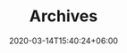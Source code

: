 ---
title : "Archives"
page_header_bg : "images/background/homepage-one-banner.jpg"
date: 2020-03-14T15:40:24+06:00
description : "Lorem ipsum dolor sit amet, consectetur adipisicing elit. Maiores, velit."
draft : false
layout : "gallery"
gallery_items:
- name : "gallery item"
  image: "https://api.nakala.fr/iiif/10.34847/nkl.8cc6mjel/beb89684d1117d2f390949a03368e51d818b56b9/square/350,/0/default.jpg"
  imagefull: "https://api.nakala.fr/iiif/10.34847/nkl.8cc6mjel/beb89684d1117d2f390949a03368e51d818b56b9/full/1500,/0/default.jpg"  
  categories: ["conferences"]

- name : "gallery item"
  image: "https://api.nakala.fr/iiif/10.34847/nkl.8cc6mjel/6fe1f1a6b26d12842c6f3564edba3b6598ed5436/square/350,/0/default.jpg"
  imagefull: "https://api.nakala.fr/iiif/10.34847/nkl.8cc6mjel/6fe1f1a6b26d12842c6f3564edba3b6598ed5436/full/1500,/0/default.jpg"  
  categories: ["conferences"]
  
- name : "gallery item"
  image: "https://api.nakala.fr/iiif/10.34847/nkl.8cc6mjel/17911ccee254e07b47edd40123e729e76adc3c4f/square/350,/0/default.jpg"
  imagefull: "https://api.nakala.fr/iiif/10.34847/nkl.8cc6mjel/17911ccee254e07b47edd40123e729e76adc3c4f/full/1500,/0/default.jpg"  
  categories: ["conferences"]

- name : "gallery item"
  image: "https://api.nakala.fr/iiif/10.34847/nkl.8cc6mjel/dec8a62302bea9a9bba5a237a68de54559a7a7b5/square/350,/0/default.jpg"
  imagefull: "https://api.nakala.fr/iiif/10.34847/nkl.8cc6mjel/dec8a62302bea9a9bba5a237a68de54559a7a7b5/full/1500,/0/default.jpg"  
  categories: ["conferences"]

- name : "gallery item"
  image: "https://api.nakala.fr/iiif/10.34847/nkl.8cc6mjel/a6047505b28bb24866991bf0e86544d8cfdb0b83/square/350,/0/default.jpg"
  imagefull: "https://api.nakala.fr/iiif/10.34847/nkl.8cc6mjel/a6047505b28bb24866991bf0e86544d8cfdb0b83/full/1500,/0/default.jpg"  
  categories: ["conferences"]

- name : "gallery item"
  image: "https://api.nakala.fr/iiif/10.34847/nkl.8cc6mjel/ec17db5226b6176f9c8b75a3d13724459bec84ee/square/350,/0/default.jpg"
  imagefull: "https://api.nakala.fr/iiif/10.34847/nkl.8cc6mjel/ec17db5226b6176f9c8b75a3d13724459bec84ee/full/1500,/0/default.jpg"  
  categories: ["conferences"]

- name : "gallery item"
  image: "https://api.nakala.fr/iiif/10.34847/nkl.8cc6mjel/49cb74d1bc2a54862067ce99db9bfe4ecbad335d/square/350,/0/default.jpg"
  imagefull: "https://api.nakala.fr/iiif/10.34847/nkl.8cc6mjel/49cb74d1bc2a54862067ce99db9bfe4ecbad335d/full/1500,/0/default.jpg"  
  categories: ["conferences"]

- name : "gallery item"
  image: "https://api.nakala.fr/iiif/10.34847/nkl.8cc6mjel/555bc38e0a9779d4e0f0eaa93fee37079e0ead0b/square/350,/0/default.jpg"
  imagefull: "https://api.nakala.fr/iiif/10.34847/nkl.8cc6mjel/555bc38e0a9779d4e0f0eaa93fee37079e0ead0b/full/1500,/0/default.jpg"  
  categories: ["conferences"]

- name : "gallery item"
  image: "https://api.nakala.fr/iiif/10.34847/nkl.8cc6mjel/275901b40252ec4d42aa27248acbd1b6c2bb99e2/square/350,/0/default.jpg"
  imagefull: "https://api.nakala.fr/iiif/10.34847/nkl.8cc6mjel/275901b40252ec4d42aa27248acbd1b6c2bb99e2/full/1500,/0/default.jpg"  
  categories: ["conferences"]

- name : "gallery item"
  image: "https://api.nakala.fr/iiif/10.34847/nkl.8cc6mjel/168ff29a7e2d6e21e91de09bd6a0ff34decae78d/square/350,/0/default.jpg"
  imagefull: "https://api.nakala.fr/iiif/10.34847/nkl.8cc6mjel/168ff29a7e2d6e21e91de09bd6a0ff34decae78d/full/1500,/0/default.jpg"  
  categories: ["conferences"]

- name : "gallery item"
  image: "https://api.nakala.fr/iiif/10.34847/nkl.8cc6mjel/6c461ef6d691cabb22e1a4f986c531a2dad70a6d/square/350,/0/default.jpg"
  imagefull: "https://api.nakala.fr/iiif/10.34847/nkl.8cc6mjel/6c461ef6d691cabb22e1a4f986c531a2dad70a6d/full/1500,/0/default.jpg"  
  categories: ["conferences"]

- name : "gallery item"
  image: "https://api.nakala.fr/iiif/10.34847/nkl.8cc6mjel/ab4c69fc68a69eb669bd7431e3e47d0bfb73eb3c/square/350,/0/default.jpg"
  imagefull: "https://api.nakala.fr/iiif/10.34847/nkl.8cc6mjel/ab4c69fc68a69eb669bd7431e3e47d0bfb73eb3c/full/1500,/0/default.jpg"  
  categories: ["conferences"]

- name : "gallery item"
  image: "https://api.nakala.fr/iiif/10.34847/nkl.8cc6mjel/0efe773bba19590a0064f09789654cd9430551f4/square/350,/0/default.jpg"
  imagefull: "https://api.nakala.fr/iiif/10.34847/nkl.8cc6mjel/0efe773bba19590a0064f09789654cd9430551f4/full/1500,/0/default.jpg"  
  categories: ["conferences"]

- name : "gallery item"
  image: "https://api.nakala.fr/iiif/10.34847/nkl.8cc6mjel/d4289465da72e74cb036f21514cedb8805ebcf16/square/350,/0/default.jpg"
  imagefull: "https://api.nakala.fr/iiif/10.34847/nkl.8cc6mjel/d4289465da72e74cb036f21514cedb8805ebcf16/full/1500,/0/default.jpg"  
  categories: ["conferences"]

- name : "gallery item"
  image: "https://api.nakala.fr/iiif/10.34847/nkl.8cc6mjel/7b634a6010950b33cf329993453f56e165a2b391/square/350,/0/default.jpg"
  imagefull: "https://api.nakala.fr/iiif/10.34847/nkl.8cc6mjel/7b634a6010950b33cf329993453f56e165a2b391/full/1500,/0/default.jpg"  
  categories: ["conferences"]

- name : "gallery item"
  image: "https://api.nakala.fr/iiif/10.34847/nkl.8cc6mjel/7ff0e98c4c9a8539346d376838f27e91de63e08a/square/350,/0/default.jpg"
  imagefull: "https://api.nakala.fr/iiif/10.34847/nkl.8cc6mjel/7ff0e98c4c9a8539346d376838f27e91de63e08a/full/1500,/0/default.jpg"  
  categories: ["conferences"]

- name : "gallery item"
  image: "https://api.nakala.fr/iiif/10.34847/nkl.8cc6mjel/5d7764ebc3e8bc2154ba994a522f58d000056437/square/350,/0/default.jpg"
  imagefull: "https://api.nakala.fr/iiif/10.34847/nkl.8cc6mjel/5d7764ebc3e8bc2154ba994a522f58d000056437/full/1500,/0/default.jpg"  
  categories: ["conferences"]

- name : "gallery item"
  image: "https://api.nakala.fr/iiif/10.34847/nkl.8cc6mjel/a904595c2234f3207d8591cc8d83aef090fce6df/square/350,/0/default.jpg"
  imagefull: "https://api.nakala.fr/iiif/10.34847/nkl.8cc6mjel/a904595c2234f3207d8591cc8d83aef090fce6df/full/1500,/0/default.jpg"  
  categories: ["conferences"]

- name : "gallery item"
  image: "https://api.nakala.fr/iiif/10.34847/nkl.8cc6mjel/fbdd835961d6ead4ef5df5a7b748be409c5a7ced/square/350,/0/default.jpg"
  imagefull: "https://api.nakala.fr/iiif/10.34847/nkl.8cc6mjel/fbdd835961d6ead4ef5df5a7b748be409c5a7ced/full/1500,/0/default.jpg"  
  categories: ["conferences"]

- name : "gallery item"
  image: "https://api.nakala.fr/iiif/10.34847/nkl.8cc6mjel/603af9ab4063580b12d7934838dd7ae49bb87f04/square/350,/0/default.jpg"
  imagefull: "https://api.nakala.fr/iiif/10.34847/nkl.8cc6mjel/603af9ab4063580b12d7934838dd7ae49bb87f04/full/1500,/0/default.jpg"  
  categories: ["conferences"]

- name : "gallery item"
  image: "https://api.nakala.fr/iiif/10.34847/nkl.8cc6mjel/62f553f9d918d62ef1767bf0ae7132465e268f1c/square/350,/0/default.jpg"
  imagefull: "https://api.nakala.fr/iiif/10.34847/nkl.8cc6mjel/62f553f9d918d62ef1767bf0ae7132465e268f1c/full/1500,/0/default.jpg"  
  categories: ["conferences"]

- name : "gallery item"
  image: "https://api.nakala.fr/iiif/10.34847/nkl.8cc6mjel/a388d00e4af17452eeefbbaeb3a9f4f2deeb0c0b/square/350,/0/default.jpg"
  imagefull: "https://api.nakala.fr/iiif/10.34847/nkl.8cc6mjel/a388d00e4af17452eeefbbaeb3a9f4f2deeb0c0b/full/1500,/0/default.jpg"  
  categories: ["conferences"]
  
- name : "gallery item"
  image: "https://api.nakala.fr/iiif/10.34847/nkl.8cc6mjel/7d889981a012bc6bfaf21d7d525865ca9883f6b5/square/350,/0/default.jpg"
  imagefull: "https://api.nakala.fr/iiif/10.34847/nkl.8cc6mjel/7d889981a012bc6bfaf21d7d525865ca9883f6b5/full/1500,/0/default.jpg"  
  categories: ["performance"]

- name : "gallery item"
  image: "https://api.nakala.fr/iiif/10.34847/nkl.8cc6mjel/af14c2ad296e3ff8cbe1cef7cfb032c744404cec/square/350,/0/default.jpg"
  imagefull: "https://api.nakala.fr/iiif/10.34847/nkl.8cc6mjel/af14c2ad296e3ff8cbe1cef7cfb032c744404cec/full/1500,/0/default.jpg"  
  categories: ["performance"]

- name : "gallery item"
  image: "https://api.nakala.fr/iiif/10.34847/nkl.8cc6mjel/73f87ec29835cebc446e20e9fe6d86a0f094433e/square/350,/0/default.jpg"
  imagefull: "https://api.nakala.fr/iiif/10.34847/nkl.8cc6mjel/73f87ec29835cebc446e20e9fe6d86a0f094433e/full/1500,/0/default.jpg"  
  categories: ["performance"]

- name : "gallery item"
  image: "https://api.nakala.fr/iiif/10.34847/nkl.8cc6mjel/49e723f73454e5028768c1b6c6861c3520daebf6/square/350,/0/default.jpg"
  imagefull: "https://api.nakala.fr/iiif/10.34847/nkl.8cc6mjel/49e723f73454e5028768c1b6c6861c3520daebf6/full/1500,/0/default.jpg"  
  categories: ["performance"]

- name : "gallery item"
  image: "https://api.nakala.fr/iiif/10.34847/nkl.8cc6mjel/97c5952fe2ebb5401818e03986474b2c0a1d3741/square/350,/0/default.jpg"
  imagefull: "https://api.nakala.fr/iiif/10.34847/nkl.8cc6mjel/97c5952fe2ebb5401818e03986474b2c0a1d3741/full/1500,/0/default.jpg"  
  categories: ["performance"]

- name : "gallery item"
  image: "https://api.nakala.fr/iiif/10.34847/nkl.8cc6mjel/dc13affcf83c667d92fbc7e40ab0a7ab3f4e8adc/square/350,/0/default.jpg"
  imagefull: "https://api.nakala.fr/iiif/10.34847/nkl.8cc6mjel/dc13affcf83c667d92fbc7e40ab0a7ab3f4e8adc/full/1500,/0/default.jpg"  
  categories: ["performance"]

- name : "gallery item"
  image: "https://api.nakala.fr/iiif/10.34847/nkl.8cc6mjel/54552cae14b3011f1917a0617537055a8e9f1cb6/square/350,/0/default.jpg"
  imagefull: "https://api.nakala.fr/iiif/10.34847/nkl.8cc6mjel/54552cae14b3011f1917a0617537055a8e9f1cb6/full/1500,/0/default.jpg"  
  categories: ["performance"]

- name : "gallery item"
  image: "https://api.nakala.fr/iiif/10.34847/nkl.8cc6mjel/a8fdc1b806c344abd1c51cbd96679d5029c1043e/square/350,/0/default.jpg"
  imagefull: "https://api.nakala.fr/iiif/10.34847/nkl.8cc6mjel/a8fdc1b806c344abd1c51cbd96679d5029c1043e/full/1500,/0/default.jpg"  
  categories: ["performance"]

- name : "gallery item"
  image: "https://api.nakala.fr/iiif/10.34847/nkl.8cc6mjel/ff81409555c6303b5b9f1c6c7aebef8a54cf76ff/square/350,/0/default.jpg"
  imagefull: "https://api.nakala.fr/iiif/10.34847/nkl.8cc6mjel/ff81409555c6303b5b9f1c6c7aebef8a54cf76ff/full/1500,/0/default.jpg"  
  categories: ["performance"]

- name : "gallery item"
  image: "https://api.nakala.fr/iiif/10.34847/nkl.8cc6mjel/a35691811143c4e4ba728d6268836a2a3d5b826a/square/350,/0/default.jpg"
  imagefull: "https://api.nakala.fr/iiif/10.34847/nkl.8cc6mjel/a35691811143c4e4ba728d6268836a2a3d5b826a/full/1500,/0/default.jpg"  
  categories: ["performance"]

- name : "gallery item"
  image: "https://api.nakala.fr/iiif/10.34847/nkl.8cc6mjel/b6ff5c41b3b5b2e3e14cb1d46cab64c24e0efc0b/square/350,/0/default.jpg"
  imagefull: "https://api.nakala.fr/iiif/10.34847/nkl.8cc6mjel/b6ff5c41b3b5b2e3e14cb1d46cab64c24e0efc0b/full/1500,/0/default.jpg"  
  categories: ["performance"]

- name : "gallery item"
  image: "https://api.nakala.fr/iiif/10.34847/nkl.8cc6mjel/a54f6601642d181258b7e9c8787196a41bf1c112/square/350,/0/default.jpg"
  imagefull: "https://api.nakala.fr/iiif/10.34847/nkl.8cc6mjel/a54f6601642d181258b7e9c8787196a41bf1c112/full/1500,/0/default.jpg"  
  categories: ["performance"]
  
- name : "gallery item"
  image: "https://api.nakala.fr/iiif/10.34847/nkl.8cc6mjel/27538007f0abfbd9041217a1127f8fd26d611958/square/350,/0/default.jpg"
  imagefull: "https://api.nakala.fr/iiif/10.34847/nkl.8cc6mjel/27538007f0abfbd9041217a1127f8fd26d611958/full/1500,/0/default.jpg"  
  categories: ["hackathon"]

- name : "gallery item"
  image: "https://api.nakala.fr/iiif/10.34847/nkl.8cc6mjel/8103de2ca5e44b5368ee1a66e05ca0a358793c97/square/350,/0/default.jpg"
  imagefull: "https://api.nakala.fr/iiif/10.34847/nkl.8cc6mjel/8103de2ca5e44b5368ee1a66e05ca0a358793c97/full/1500,/0/default.jpg"  
  categories: ["hackathon"]

- name : "gallery item"
  image: "https://api.nakala.fr/iiif/10.34847/nkl.8cc6mjel/97fc69c4b0ba0cce630838ab0f2e4b438485feba/square/350,/0/default.jpg"
  imagefull: "https://api.nakala.fr/iiif/10.34847/nkl.8cc6mjel/97fc69c4b0ba0cce630838ab0f2e4b438485feba/full/1500,/0/default.jpg"  
  categories: ["hackathon"]

- name : "gallery item"
  image: "https://api.nakala.fr/iiif/10.34847/nkl.8cc6mjel/78d29a52e136944dcd94006912f09f89d0f1bb65/square/350,/0/default.jpg"
  imagefull: "https://api.nakala.fr/iiif/10.34847/nkl.8cc6mjel/78d29a52e136944dcd94006912f09f89d0f1bb65/full/1500,/0/default.jpg"  
  categories: ["hackathon"]

- name : "gallery item"
  image: "https://api.nakala.fr/iiif/10.34847/nkl.8cc6mjel/d63bc320d39d781448f7f007f7ebad5fa384c52e/square/350,/0/default.jpg"
  imagefull: "https://api.nakala.fr/iiif/10.34847/nkl.8cc6mjel/d63bc320d39d781448f7f007f7ebad5fa384c52e/full/1500,/0/default.jpg"  
  categories: ["hackathon"]

- name : "gallery item"
  image: "https://api.nakala.fr/iiif/10.34847/nkl.8cc6mjel/481a031749e8529f446e2e589818be4f414fe742/square/350,/0/default.jpg"
  imagefull: "https://api.nakala.fr/iiif/10.34847/nkl.8cc6mjel/481a031749e8529f446e2e589818be4f414fe742/full/1500,/0/default.jpg"  
  categories: ["hackathon"]

- name : "gallery item"
  image: "https://api.nakala.fr/iiif/10.34847/nkl.8cc6mjel/f0775383e67fc89655553fccb21900731d50c992/square/350,/0/default.jpg"
  imagefull: "https://api.nakala.fr/iiif/10.34847/nkl.8cc6mjel/f0775383e67fc89655553fccb21900731d50c992/full/1500,/0/default.jpg"  
  categories: ["hackathon"]

- name : "gallery item"
  image: "https://api.nakala.fr/iiif/10.34847/nkl.8cc6mjel/0a57d8452516f86d02b1001c8ec1937147346de8/square/350,/0/default.jpg"
  imagefull: "https://api.nakala.fr/iiif/10.34847/nkl.8cc6mjel/0a57d8452516f86d02b1001c8ec1937147346de8/full/1500,/0/default.jpg"  
  categories: ["hackathon"]

- name : "gallery item"
  image: "https://api.nakala.fr/iiif/10.34847/nkl.8cc6mjel/cbe5e48a731685891198fd5184f6b76148b6a06c/square/350,/0/default.jpg"
  imagefull: "https://api.nakala.fr/iiif/10.34847/nkl.8cc6mjel/cbe5e48a731685891198fd5184f6b76148b6a06c/full/1500,/0/default.jpg"  
  categories: ["hackathon"]

- name : "gallery item"
  image: "https://api.nakala.fr/iiif/10.34847/nkl.8cc6mjel/c47ad638c44499250d95ead9a5e7a3422e2c3f7b/square/350,/0/default.jpg"
  imagefull: "https://api.nakala.fr/iiif/10.34847/nkl.8cc6mjel/c47ad638c44499250d95ead9a5e7a3422e2c3f7b/full/1500,/0/default.jpg"  
  categories: ["hackathon"]

- name : "gallery item"
  image: "https://api.nakala.fr/iiif/10.34847/nkl.8cc6mjel/f530e88fc7ccbfefb1a4949aef664e819d98f7b9/square/350,/0/default.jpg"
  imagefull: "https://api.nakala.fr/iiif/10.34847/nkl.8cc6mjel/f530e88fc7ccbfefb1a4949aef664e819d98f7b9/full/1500,/0/default.jpg"  
  categories: ["hackathon"]

- name : "gallery item"
  image: "https://api.nakala.fr/iiif/10.34847/nkl.8cc6mjel/6fc33121a84249fd367a58d8b5b79434c22da9ce/square/350,/0/default.jpg"
  imagefull: "https://api.nakala.fr/iiif/10.34847/nkl.8cc6mjel/6fc33121a84249fd367a58d8b5b79434c22da9ce/full/1500,/0/default.jpg"  
  categories: ["hackathon"]

- name : "gallery item"
  image: "https://api.nakala.fr/iiif/10.34847/nkl.8cc6mjel/8d32cf8dd7e33bdb1ffb80b41fd59638ad13299e/square/350,/0/default.jpg"
  imagefull: "https://api.nakala.fr/iiif/10.34847/nkl.8cc6mjel/8d32cf8dd7e33bdb1ffb80b41fd59638ad13299e/full/1500,/0/default.jpg"  
  categories: ["hackathon"]

- name : "gallery item"
  image: "https://api.nakala.fr/iiif/10.34847/nkl.8cc6mjel/f7b56db78ce543d8e7f4bae4ae710131f0534cfa/square/350,/0/default.jpg"
  imagefull: "https://api.nakala.fr/iiif/10.34847/nkl.8cc6mjel/f7b56db78ce543d8e7f4bae4ae710131f0534cfa/full/1500,/0/default.jpg"  
  categories: ["hackathon"]

- name : "gallery item"
  image: "https://api.nakala.fr/iiif/10.34847/nkl.8cc6mjel/3324bb38133bbc9a04cd4beb7678075a8b0b1dce/square/350,/0/default.jpg"
  imagefull: "https://api.nakala.fr/iiif/10.34847/nkl.8cc6mjel/3324bb38133bbc9a04cd4beb7678075a8b0b1dce/full/1500,/0/default.jpg"  
  categories: ["hackathon"]

- name : "gallery item"
  image: "https://api.nakala.fr/iiif/10.34847/nkl.8cc6mjel/b292066771bda046dbcceb46dccc3acc89ac3fd3/square/350,/0/default.jpg"
  imagefull: "https://api.nakala.fr/iiif/10.34847/nkl.8cc6mjel/b292066771bda046dbcceb46dccc3acc89ac3fd3/full/1500,/0/default.jpg"  
  categories: ["hackathon"]

- name : "gallery item"
  image: "https://api.nakala.fr/iiif/10.34847/nkl.8cc6mjel/f68c9615f02124114cdc99d9ab2ea17a68bd1a99/square/350,/0/default.jpg"
  imagefull: "https://api.nakala.fr/iiif/10.34847/nkl.8cc6mjel/f68c9615f02124114cdc99d9ab2ea17a68bd1a99/full/1500,/0/default.jpg"  
  categories: ["hackathon"]

- name : "gallery item"
  image: "https://api.nakala.fr/iiif/10.34847/nkl.8cc6mjel/268aa93686754b287f8294de477621543e114383/square/350,/0/default.jpg"
  imagefull: "https://api.nakala.fr/iiif/10.34847/nkl.8cc6mjel/268aa93686754b287f8294de477621543e114383/full/1500,/0/default.jpg"  
  categories: ["hackathon"]

- name : "gallery item"
  image: "https://api.nakala.fr/iiif/10.34847/nkl.8cc6mjel/368242c5b3b87137cebb5257ad0d6e8c2b149165/square/350,/0/default.jpg"
  imagefull: "https://api.nakala.fr/iiif/10.34847/nkl.8cc6mjel/368242c5b3b87137cebb5257ad0d6e8c2b149165/full/1500,/0/default.jpg"  
  categories: ["hackathon"]

- name : "gallery item"
  image: "https://api.nakala.fr/iiif/10.34847/nkl.8cc6mjel/83004b2008fb55983f21f4f2d444498aa0c82363/square/350,/0/default.jpg"
  imagefull: "https://api.nakala.fr/iiif/10.34847/nkl.8cc6mjel/83004b2008fb55983f21f4f2d444498aa0c82363/full/1500,/0/default.jpg"  
  categories: ["hackathon"]

- name : "gallery item"
  image: "https://api.nakala.fr/iiif/10.34847/nkl.8cc6mjel/dffe99ca61d32c117a2cf68a5799322a920b06ab/square/350,/0/default.jpg"
  imagefull: "https://api.nakala.fr/iiif/10.34847/nkl.8cc6mjel/dffe99ca61d32c117a2cf68a5799322a920b06ab/full/1500,/0/default.jpg"  
  categories: ["hackathon"]

- name : "gallery item"
  image: "https://api.nakala.fr/iiif/10.34847/nkl.8cc6mjel/ebb9495b175f829e7c99267d9be2d2c9f0c3053f/square/350,/0/default.jpg"
  imagefull: "https://api.nakala.fr/iiif/10.34847/nkl.8cc6mjel/ebb9495b175f829e7c99267d9be2d2c9f0c3053f/full/1500,/0/default.jpg"  
  categories: ["hackathon"]

- name : "gallery item"
  image: "https://api.nakala.fr/iiif/10.34847/nkl.8cc6mjel/960568bddb92371a1af37904e674e16b0588ce66/square/350,/0/default.jpg"
  imagefull: "https://api.nakala.fr/iiif/10.34847/nkl.8cc6mjel/960568bddb92371a1af37904e674e16b0588ce66/full/1500,/0/default.jpg"  
  categories: ["hackathon"]

- name : "Lucia Floridi - Editing Greek Epigrams : methods and approaches"
  video: "https://api.nakala.fr/data/10.34847/nkl.e523dsyq.v1/25e7a0c40b104edfc997c257e365183a6e80c7d2"
  categories: ["videos"]
  #vignette: /lien/vers/la/vignette.jpg

- name : "CRCEN - The Anthology on the Web : quid novi ?"
  video: "https://api.nakala.fr/data/10.34847/nkl.bb3b7c06.v1/4ef8c9a03a9db724ae5ece501b6b30b72547a73a"
  categories: ["videos"]

- name : "Simone Beta - Teaching Greek with the Riddles of the Palatine Anthology"
  video: "https://api.nakala.fr/data/10.34847/nkl.75b18tqd/65db4d9ab47abedf53dbe4d453ae2b596beef100"
  categories: ["videos"]

- name : "Gustavo Fernández Riva - Use and Enhancements of the Digital Facsimile of the Palatine Anthology"
  video: "https://api.nakala.fr/data/10.34847/nkl.c2585h0g.v1/0c24bbc905e1be12a41fd59960e699faa36d2f43"
  categories: ["videos"]

- name : "Annalisa di Vincenzo - Experiences and Perspectives of the Study of Ancient Greek Between School and Digital Humanities: a Possible Fortleben of the Palatine Anthology"
  video: "https://api.nakala.fr/data/10.34847/nkl.6158vi2c/26f0178d49d9c9a35b854bf6981d5707a2980ca1"
  categories: ["videos"]

- name : "Serena Cannavale - Inside and Beyond the Greek Anthology: New Directions and Challenges in the Study of Callimachean Epigrams "
  video: "https://api.nakala.fr/data/10.34847/nkl.5b73e4fw/bc580830dcbfa963d25feeac26dadc871d67d3aa"
  categories: ["videos"]

- name : "Marie-Claire Beaulieu - Leveraging Latent Information in a Reference Work: the Digital Glossary of Greek Birds"
  video: "https://api.nakala.fr/data/10.34847/nkl.e5abas11.v1/bb5861beb6aa5e4222cb1b1d06d839a356198980"
  categories: ["videos"]

- name : "Round-table Discussion : Today, in the Digital Era…"
  video: "https://api.nakala.fr/data/10.34847/nkl.7f69sqi1.v1/2591bad7f5536db58cdb954b3c8138939bada625"
  categories: ["videos"]

- name : "Giuseppe Celano - Opera Graeca Adnotata: an open source corpus for annotated Ancient Greek texts"
  video: "https://api.nakala.fr/data/10.34847/nkl.a2ec1k68.v1/3a8ec92e87d486abb3bf067f383063c79ef31723"
  categories: ["videos"]

- name : "Kyle Johnson - Philological Benchmarks for NLP : The Ancient Greek Authorship Attribution Challenge"
  video: "https://api.nakala.fr/data/10.34847/nkl.bf0eaug1.v1/7d65dc34da5ebb0a88cace1bf972b2943c83e85f"
  categories: ["videos"]

- name : "Marcus Pöckelmann - The Aftermath of Plato. Searching for Traces in Vector Space"
  video: "https://api.nakala.fr/data/10.34847/nkl.bdbazkx1.v1/3668be79ea3bb22f5348b005495a882361dcc723"
  categories: ["videos"]

- name : "Marianne Reboul - AI for ancient languages, insights for small corpus processing"
  video: "https://api.nakala.fr/data/10.34847/nkl.8bc47k4o.v1/2c9cc465785a215a9920312950854139835f3941"
  categories: ["videos"]
  
---